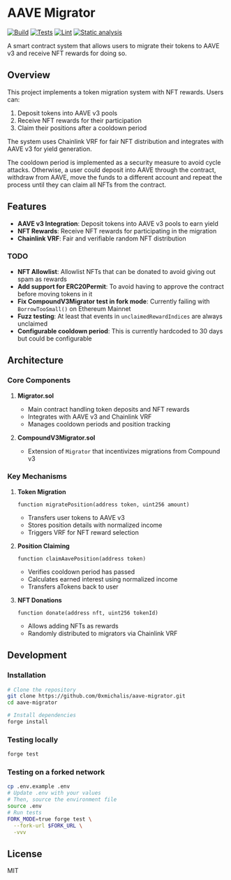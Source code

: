 # AAVE Migrator

[![Build](https://github.com/0xmichalis/aave-migrator/actions/workflows/build.yml/badge.svg)](https://github.com/0xmichalis/aave-migrator/actions/workflows/build.yml) [![Tests](https://github.com/0xmichalis/aave-migrator/actions/workflows/test.yml/badge.svg)](https://github.com/0xmichalis/aave-migrator/actions/workflows/test.yml) [![Lint](https://github.com/0xmichalis/aave-migrator/actions/workflows/lint.yml/badge.svg)](https://github.com/0xmichalis/aave-migrator/actions/workflows/lint.yml) [![Static analysis](https://github.com/0xmichalis/aave-migrator/actions/workflows/analyze.yml/badge.svg)](https://github.com/0xmichalis/aave-migrator/actions/workflows/analyze.yml)

A smart contract system that allows users to migrate their tokens to AAVE v3 and receive NFT rewards for doing so.

## Overview

This project implements a token migration system with NFT rewards. Users can:
1. Deposit tokens into AAVE v3 pools
2. Receive NFT rewards for their participation
3. Claim their positions after a cooldown period

The system uses Chainlink VRF for fair NFT distribution and integrates with AAVE v3 for yield generation. 

The cooldown period is implemented as a security measure to avoid cycle attacks. Otherwise, a user could deposit into AAVE through the contract, withdraw from AAVE, move the funds to a different account and repeat the process until they can claim all NFTs from the contract.

## Features

- **AAVE v3 Integration**: Deposit tokens into AAVE v3 pools to earn yield
- **NFT Rewards**: Receive NFT rewards for participating in the migration
- **Chainlink VRF**: Fair and verifiable random NFT distribution

### TODO

- **NFT Allowlist**: Allowlist NFTs that can be donated to avoid giving out spam as rewards
- **Add support for ERC20Permit**: To avoid having to approve the contract before moving tokens in it
- **Fix CompoundV3Migrator test in fork mode**: Currently failing with `BorrowTooSmall()` on Ethereum Mainnet
- **Fuzz testing**: At least that events in `unclaimedRewardIndices` are always unclaimed
- **Configurable cooldown period**: This is currently hardcoded to 30 days but could be configurable

## Architecture

### Core Components

1. **Migrator.sol**
   - Main contract handling token deposits and NFT rewards
   - Integrates with AAVE v3 and Chainlink VRF
   - Manages cooldown periods and position tracking

2. **CompoundV3Migrator.sol**
   - Extension of `Migrator` that incentivizes migrations from Compound v3

### Key Mechanisms

1. **Token Migration**
   ```solidity
   function migratePosition(address token, uint256 amount)
   ```
   - Transfers user tokens to AAVE v3
   - Stores position details with normalized income
   - Triggers VRF for NFT reward selection

2. **Position Claiming**
   ```solidity
   function claimAavePosition(address token)
   ```
   - Verifies cooldown period has passed
   - Calculates earned interest using normalized income
   - Transfers aTokens back to user

3. **NFT Donations**
   ```solidity
   function donate(address nft, uint256 tokenId)
   ```
   - Allows adding NFTs as rewards
   - Randomly distributed to migrators via Chainlink VRF

## Development

### Installation

```sh
# Clone the repository
git clone https://github.com/0xmichalis/aave-migrator.git
cd aave-migrator

# Install dependencies
forge install
```

### Testing locally

```sh
forge test
```

### Testing on a forked network

```sh
cp .env.example .env
# Update .env with your values
# Then, source the environment file
source .env
# Run tests
FORK_MODE=true forge test \
  --fork-url $FORK_URL \
  -vvv
```

## License

MIT
